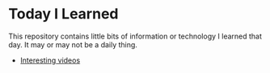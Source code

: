 # Today I Learned
This repository contains little bits of information or technology I learned that day. It may or may not be a daily thing.
- [Interesting videos](interesting-videos.md)
